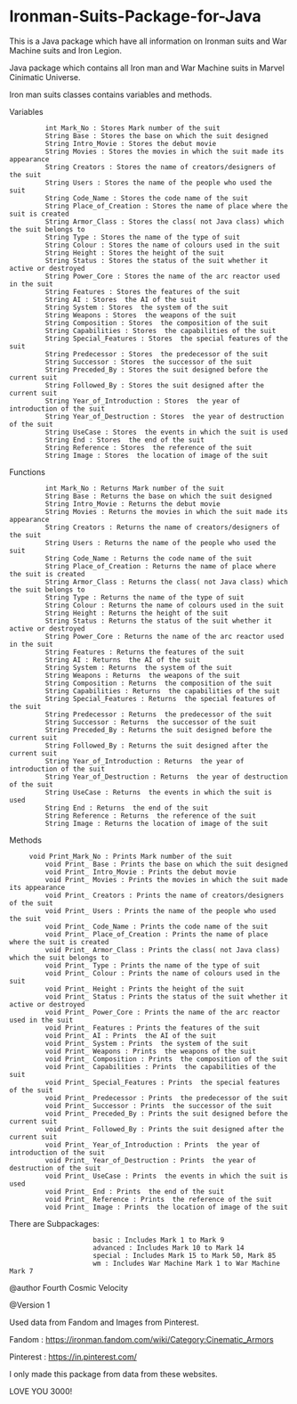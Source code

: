 # Ironman-Suits-Package-for-Java
This is a Java package which have all information on Ironman suits and War Machine suits and Iron Legion.

Java package which contains all Iron man and War Machine suits in Marvel Cinimatic Universe.

Iron man suits classes contains variables and methods.
 
Variables

 	     	 int Mark_No : Stores Mark number of the suit
 	     	 String Base : Stores the base on which the suit designed
             String Intro_Movie : Stores the debut movie
             String Movies : Stores the movies in which the suit made its appearance
             String Creators : Stores the name of creators/designers of the suit
             String Users : Stores the name of the people who used the suit
             String Code_Name : Stores the code name of the suit
             String Place_of_Creation : Stores the name of place where the suit is created
             String Armor_Class : Stores the class( not Java class) which the suit belongs to
             String Type : Stores the name of the type of suit
             String Colour : Stores the name of colours used in the suit
             String Height : Stores the height of the suit
             String Status : Stores the status of the suit whether it active or destroyed
             String Power_Core : Stores the name of the arc reactor used in the suit
             String Features : Stores the features of the suit 
             String AI : Stores  the AI of the suit
             String System : Stores  the system of the suit
             String Weapons : Stores  the weapons of the suit
             String Composition : Stores  the composition of the suit
             String Capabilities : Stores  the capabilities of the suit
             String Special_Features : Stores  the special features of the suit
             String Predecessor : Stores  the predecessor of the suit
             String Successor : Stores  the successor of the suit
             String Preceded_By : Stores the suit designed before the current suit
             String Followed_By : Stores the suit designed after the current suit
             String Year_of_Introduction : Stores  the year of introduction of the suit
             String Year_of_Destruction : Stores  the year of destruction of the suit
             String UseCase : Stores  the events in which the suit is used
             String End : Stores  the end of the suit
             String Reference : Stores  the reference of the suit
             String Image : Stores  the location of image of the suit
			   
Functions

	     	 int Mark_No : Returns Mark number of the suit
             String Base : Returns the base on which the suit designed
             String Intro_Movie : Returns the debut movie
             String Movies : Returns the movies in which the suit made its appearance
             String Creators : Returns the name of creators/designers of the suit
             String Users : Returns the name of the people who used the suit
             String Code_Name : Returns the code name of the suit
             String Place_of_Creation : Returns the name of place where the suit is created
             String Armor_Class : Returns the class( not Java class) which the suit belongs to
             String Type : Returns the name of the type of suit
             String Colour : Returns the name of colours used in the suit
             String Height : Returns the height of the suit
             String Status : Returns the status of the suit whether it active or destroyed
             String Power_Core : Returns the name of the arc reactor used in the suit
             String Features : Returns the features of the suit 
             String AI : Returns  the AI of the suit
             String System : Returns  the system of the suit
             String Weapons : Returns  the weapons of the suit
             String Composition : Returns  the composition of the suit
             String Capabilities : Returns  the capabilities of the suit
             String Special_Features : Returns  the special features of the suit
             String Predecessor : Returns  the predecessor of the suit
             String Successor : Returns  the successor of the suit
             String Preceded_By : Returns the suit designed before the current suit
             String Followed_By : Returns the suit designed after the current suit
             String Year_of_Introduction : Returns  the year of introduction of the suit
             String Year_of_Destruction : Returns  the year of destruction of the suit
             String UseCase : Returns  the events in which the suit is used
             String End : Returns  the end of the suit
             String Reference : Returns  the reference of the suit
             String Image : Returns the location of image of the suit
			   
Methods

		 void Print_Mark_No : Prints Mark number of the suit
             void Print_ Base : Prints the base on which the suit designed
             void Print_ Intro_Movie : Prints the debut movie
             void Print_ Movies : Prints the movies in which the suit made its appearance
             void Print_ Creators : Prints the name of creators/designers of the suit
             void Print_ Users : Prints the name of the people who used the suit
             void Print_ Code_Name : Prints the code name of the suit
             void Print_ Place_of_Creation : Prints the name of place where the suit is created
             void Print_ Armor_Class : Prints the class( not Java class) which the suit belongs to
             void Print_ Type : Prints the name of the type of suit
             void Print_ Colour : Prints the name of colours used in the suit
             void Print_ Height : Prints the height of the suit
             void Print_ Status : Prints the status of the suit whether it active or destroyed
             void Print_ Power_Core : Prints the name of the arc reactor used in the suit
             void Print_ Features : Prints the features of the suit 
             void Print_ AI : Prints  the AI of the suit
             void Print_ System : Prints  the system of the suit
             void Print_ Weapons : Prints  the weapons of the suit
             void Print_ Composition : Prints  the composition of the suit
             void Print_ Capabilities : Prints  the capabilities of the suit
             void Print_ Special_Features : Prints  the special features of the suit
             void Print_ Predecessor : Prints  the predecessor of the suit
             void Print_ Successor : Prints  the successor of the suit
             void Print_ Preceded_By : Prints the suit designed before the current suit
             void Print_ Followed_By : Prints the suit designed after the current suit
             void Print_ Year_of_Introduction : Prints  the year of introduction of the suit
             void Print_ Year_of_Destruction : Prints  the year of destruction of the suit
             void Print_ UseCase : Prints  the events in which the suit is used
             void Print_ End : Prints  the end of the suit
             void Print_ Reference : Prints  the reference of the suit
             void Print_ Image : Prints  the location of image of the suit
			   
There are Subpackages:

                         basic : Includes Mark 1 to Mark 9
                         advanced : Includes Mark 10 to Mark 14
                         special : Includes Mark 15 to Mark 50, Mark 85
                         wm : Includes War Machine Mark 1 to War Machine Mark 7
	
	
@author Fourth Cosmic Velocity

@Version 1

Used data from Fandom and Images from Pinterest.

Fandom : https://ironman.fandom.com/wiki/Category:Cinematic_Armors

Pinterest : https://in.pinterest.com/

I only made this package from data from these websites.

LOVE YOU 3000!
